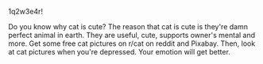 1q2w3e4r!

Do you know why cat is cute?
The reason that cat is cute is they're damn perfect animal in earth.
They are useful, cute, supports owner's mental and more.
Get some free cat pictures on r/cat on reddit and Pixabay.
Then, look at cat pictures when you're depressed.
Your emotion will get better.
